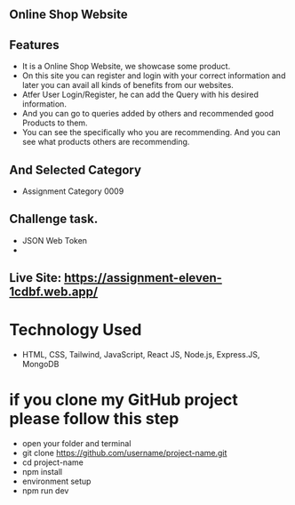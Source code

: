 ## Online Shop Website

## Features
- It is a Online Shop Website, we showcase some product. 
- On this site you can register and login with your correct information and later you can avail all kinds of benefits from our websites.
- Atfer User Login/Register, he can add the Query with his desired information.
- And you can go to queries added by others and recommended good Products to them.
- You can see the specifically who you are recommending. And you can see what products others are recommending.

## And Selected Category
- Assignment Category 0009


## Challenge task.
- JSON Web Token
- 


## Live Site: https://assignment-eleven-1cdbf.web.app/

# Technology Used
- HTML, CSS, Tailwind, JavaScript, React JS, Node.js, Express.JS, MongoDB

# if you clone my GitHub project please follow this step
- open your folder and terminal
- git clone https://github.com/username/project-name.git
- cd project-name
- npm install
- environment setup
- npm run dev
